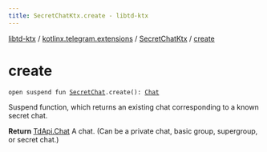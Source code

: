 ```yaml
---
title: SecretChatKtx.create - libtd-ktx
---
```


[libtd-ktx](../../index.html) / [kotlinx.telegram.extensions](../index.html) / [SecretChatKtx](index.html) / [create](./create.html)

# create

`open suspend fun `[`SecretChat`](https://tdlibx.github.io/td/docs/org/drinkless/td/libcore/telegram/TdApi.SecretChat.html)`.create(): `[`Chat`](https://tdlibx.github.io/td/docs/org/drinkless/td/libcore/telegram/TdApi.Chat.html)

Suspend function, which returns an existing chat corresponding to a known secret chat.

**Return**
[TdApi.Chat](https://tdlibx.github.io/td/docs/org/drinkless/td/libcore/telegram/TdApi.Chat.html) A chat. (Can be a private chat, basic group, supergroup, or secret chat.)

